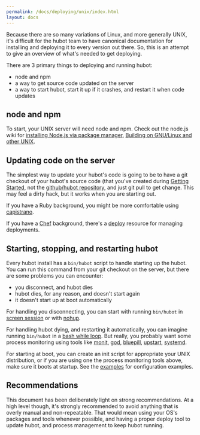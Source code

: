 ```yaml
---
permalink: /docs/deploying/unix/index.html
layout: docs
---
```


Because there are so many variations of Linux, and more generally UNIX, it's
difficult for the hubot team to have canonical documentation for installing and
deploying it to every version out there. So, this is an attempt to give an
overview of what's needed to get deploying.

There are 3 primary things to deploying and running hubot:

  * node and npm
  * a way to get source code updated on the server
  * a way to start hubot, start it up if it crashes, and restart it when code
    updates

## node and npm

To start, your UNIX server will need node and npm. Check out the node.js wiki
for [installing Node.js via package manager](https://github.com/joyent/node/wiki/Installing-Node.js-via-package-manager), [Building on GNU/Linux and other UNIX](https://github.com/joyent/node/wiki/Installation#building-on-gnulinux-and-other-unix).

## Updating code on the server

The simplest way to update your hubot's code is going to be to have a git
checkout of your hubot's source code (that you've created during [Getting Started](../index.md), not the [github/hubot repository](http://github.com/github/hubot), and just git pull to get change. This may
feel a dirty hack, but it works when you are starting out.

If you have a Ruby background, you might be more comfortable using
[capistrano](https://github.com/capistrano/capistrano).

If you have a [Chef](http://www.opscode.com/chef/) background, there's a
[deploy](http://docs.opscode.com/resource_deploy.html) resource for managing
deployments.

## Starting, stopping, and restarting hubot

Every hubot install has a `bin/hubot` script to handle starting up the hubot.
You can run this command from your git checkout on the server, but there are some problems you can encounter:

* you disconnect, and hubot dies
* hubot dies, for any reason, and doesn't start again
* it doesn't start up at boot automatically

For handling you disconnecting, you can start with running `bin/hubot` in
[screen session](http://www.gnu.org/software/screen/) or with
[nohup](http://linux.die.net/man/1/nohup).

For handling hubot dying, and restarting it automatically, you can imagine
running `bin/hubot` in a
[bash while loop](http://tldp.org/HOWTO/Bash-Prog-Intro-HOWTO-7.html#ss7.3). But
really, you probably want some process monitoring using tools like
[monit](http://mmonit.com/monit/),
[god](http://godrb.com/),
[bluepill](https://github.com/arya/bluepill),
[upstart](http://upstart.ubuntu.com/),
[systemd](http://freedesktop.org/wiki/Software/systemd/).

For starting at boot, you can create an init script for appropriate your UNIX
distribution, or if you are using one the process monitoring tools above, make
sure it boots at startup. See the [examples](https://github.com/github/hubot/tree/master/examples)
for configuration examples.

## Recommendations

This document has been deliberately light on strong recommendations. At a high
level though, it's strongly recommended to avoid anything that is overly manual
and non-repeatable. That would mean using your OS's packages and tools whenever
possible, and having a proper deploy tool to update hubot, and process
management to keep hubot running.
